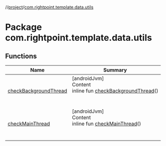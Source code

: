 //[project](../index.md)/[com.rightpoint.template.data.utils](index.md)



# Package com.rightpoint.template.data.utils


## Functions

|  Name|  Summary|
|---|---|
| [checkBackgroundThread](check-background-thread.md)| [androidJvm]  <br>Content  <br>inline fun [checkBackgroundThread](check-background-thread.md)()  <br><br><br>
| [checkMainThread](check-main-thread.md)| [androidJvm]  <br>Content  <br>inline fun [checkMainThread](check-main-thread.md)()  <br><br><br>
